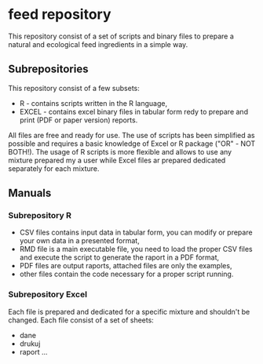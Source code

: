 # feed repository
This repository consist of a set of scripts and binary files to prepare a natural and ecological feed ingredients in a simple way. 
## Subrepositories
This repository consist of a few subsets:
 - R - contains scripts written in the R language,
 - EXCEL - contains excel binary files in tabular form redy to prepare and print (PDF or paper version) reports.

All files are free and ready for use. The use of scripts has been simplified as possible and requires a basic knowledge of Excel or R package ("OR" - NOT BOTH!).
The usage of R scripts is more flexible and allows to use any mixture prepared my a user while Excel files ar prepared dedicated separately for each mixture.

## Manuals
### Subrepository R
- CSV files contains input data in tabular form, you can modify or prepare your own data in a presented format,
- RMD file is a main executable file, you need to load the proper CSV files and execute the script to generate the raport in a PDF format,
- PDF files are output raports, attached files are only the examples,
- other files contain the code necessary for a proper script running.


### Subrepository Excel
Each file is prepared and dedicated for a specific mixture and shouldn't be changed. Each file consist of a set of sheets:
- dane
- drukuj
- raport ...

